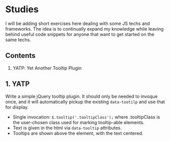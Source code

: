 # Studies
I will be adding short exercises here dealing with some JS techs and frameworks.
The idea is to continually expand my knowledge while leaving behind useful code snippets for anyone that want to get started on the same techs.


## Contents

1. YATP: Yet Another Tooltip Plugin


## 1. YATP
Write a simple jQuery tooltip plugin. It should only be needed to invoque once, and it will automatically pickup the existing `data-tootilp`
and use that for display.


* Single invocation: `$.tooltip('.tooltipClass');` where .tooltipClass is the user-chosen class used for marking tooltip-able elements.
* Text is given in the html via `data-tooltip` attributes.
* Tooltips are shown above the element, with the text centered.

